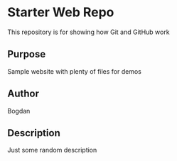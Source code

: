 # Starter Web Repo

This repository is for showing how Git and GitHub work

## Purpose

Sample website with plenty of files for demos

## Author

Bogdan

## Description

Just some random description